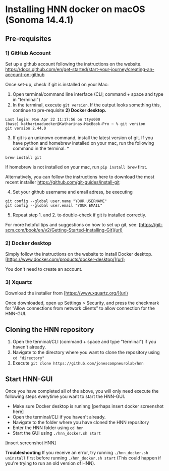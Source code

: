 # Installing HNN docker on macOS (Sonoma 14.4.1)

## Pre-requisites

### 1) GitHub Account

Set up a github account following the instructions on the website. [https://docs.github.com/en/get-started/start-your-journey/creating-an-account-on-github 
](url)

Once set-up, check if git is installed on your Mac:

1. Open terminal/command line interface (CLI; command + space and type in "terminal")
2. In the terminal, execute ```git version```. If the output looks something this, continue to pre-requisite **2) Docker desktop.**
```
Last login: Mon Apr 22 11:17:56 on ttys000
(base) katharinaduecker@Katharinas-MacBook-Pro ~ % git version
git version 2.44.0

```
3. If git is an unknown command, install the latest version of git. If you have python and homebrew installed on your mac, run the following command in the terminal. *
```
brew install git
```
If homebrew is not installed on your mac, run
```pip install brew``` first.


Alternatively, you can follow the instructions here to download the most recent installer
[https://github.com/git-guides/install-git
](url)

4. Set your github username and email adress, be executing
```
git config --global user.name "YOUR USERNAME"
git config --global user.email "YOUR EMAIL"
```

5. Repeat step 1. and 2. to double-check if git is installed correctly. 

For more helpful tips and suggestions on how to set up git, see: [https://git-scm.com/book/en/v2/Getting-Started-Installing-Git](url)

### 2) Docker desktop

Simply follow the instructions on the website to install Docker desktop. [https://www.docker.com/products/docker-desktop/](url)

You don't need to create an account.

### 3) Xquartz

Download the installer from [https://www.xquartz.org/](url)

Once downloaded, open up Settings > Security, and press the checkmark for “Allow connections from network clients” to allow connection for the HNN-GUI.

## Cloning the HNN repository

1. Open the terminal/CLI (command + space and type "terminal") if you haven't already.
2. Navigate to the directory where you want to clone the repository using  ```cd "directory"```
3. Execute ``` git clone https://github.com/jonescompneurolab/hnn ```

## Start HNN-GUI
Once you have completed all of the above, you will only need execute the following steps everytime you want to start the HNN-GUI.
- Make sure Docker desktop is runinng
[perhaps insert docker screenshot here]
- Open the terminal/CLI if you haven't already.
- Navigate to the folder where you have cloned the HNN repository
- Enter the HNN folder using ```cd hnn```
- Start the GUI using ```./hnn_docker.sh start```

[insert screenshot HNN]

**Troubleshooting**
If you receive an error, try running ```./hnn_docker.sh uninstall``` first before running ```./hnn_docker.sh start```
(This could happen if you're trying to run an old version of HNN).